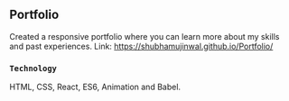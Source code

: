 ## Portfolio

Created a responsive portfolio where you can learn more about my skills and past experiences.
Link: https://shubhamujinwal.github.io/Portfolio/

### `Technology`

HTML, CSS, React, ES6, Animation and Babel.
